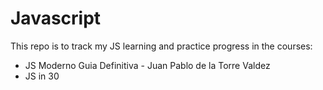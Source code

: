 # Javascript
This repo is to track my JS learning and practice progress in the courses:
* JS Moderno Guia Definitiva - Juan Pablo de la Torre Valdez
* JS in 30 
